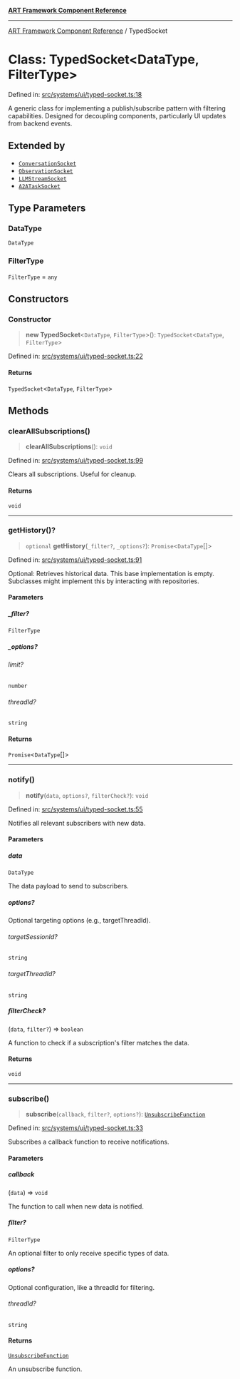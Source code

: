 [**ART Framework Component Reference**](../README.md)

***

[ART Framework Component Reference](../README.md) / TypedSocket

# Class: TypedSocket\<DataType, FilterType\>

Defined in: [src/systems/ui/typed-socket.ts:18](https://github.com/hashangit/ART/blob/1e49ae91e230443ba790ac800658233963b3d60c/src/systems/ui/typed-socket.ts#L18)

A generic class for implementing a publish/subscribe pattern with filtering capabilities.
Designed for decoupling components, particularly UI updates from backend events.

## Extended by

- [`ConversationSocket`](ConversationSocket.md)
- [`ObservationSocket`](ObservationSocket.md)
- [`LLMStreamSocket`](LLMStreamSocket.md)
- [`A2ATaskSocket`](A2ATaskSocket.md)

## Type Parameters

### DataType

`DataType`

### FilterType

`FilterType` = `any`

## Constructors

### Constructor

> **new TypedSocket**\<`DataType`, `FilterType`\>(): `TypedSocket`\<`DataType`, `FilterType`\>

Defined in: [src/systems/ui/typed-socket.ts:22](https://github.com/hashangit/ART/blob/1e49ae91e230443ba790ac800658233963b3d60c/src/systems/ui/typed-socket.ts#L22)

#### Returns

`TypedSocket`\<`DataType`, `FilterType`\>

## Methods

### clearAllSubscriptions()

> **clearAllSubscriptions**(): `void`

Defined in: [src/systems/ui/typed-socket.ts:99](https://github.com/hashangit/ART/blob/1e49ae91e230443ba790ac800658233963b3d60c/src/systems/ui/typed-socket.ts#L99)

Clears all subscriptions. Useful for cleanup.

#### Returns

`void`

***

### getHistory()?

> `optional` **getHistory**(`_filter?`, `_options?`): `Promise`\<`DataType`[]\>

Defined in: [src/systems/ui/typed-socket.ts:91](https://github.com/hashangit/ART/blob/1e49ae91e230443ba790ac800658233963b3d60c/src/systems/ui/typed-socket.ts#L91)

Optional: Retrieves historical data. This base implementation is empty.
Subclasses might implement this by interacting with repositories.

#### Parameters

##### \_filter?

`FilterType`

##### \_options?

###### limit?

`number`

###### threadId?

`string`

#### Returns

`Promise`\<`DataType`[]\>

***

### notify()

> **notify**(`data`, `options?`, `filterCheck?`): `void`

Defined in: [src/systems/ui/typed-socket.ts:55](https://github.com/hashangit/ART/blob/1e49ae91e230443ba790ac800658233963b3d60c/src/systems/ui/typed-socket.ts#L55)

Notifies all relevant subscribers with new data.

#### Parameters

##### data

`DataType`

The data payload to send to subscribers.

##### options?

Optional targeting options (e.g., targetThreadId).

###### targetSessionId?

`string`

###### targetThreadId?

`string`

##### filterCheck?

(`data`, `filter?`) => `boolean`

A function to check if a subscription's filter matches the data.

#### Returns

`void`

***

### subscribe()

> **subscribe**(`callback`, `filter?`, `options?`): [`UnsubscribeFunction`](../type-aliases/UnsubscribeFunction.md)

Defined in: [src/systems/ui/typed-socket.ts:33](https://github.com/hashangit/ART/blob/1e49ae91e230443ba790ac800658233963b3d60c/src/systems/ui/typed-socket.ts#L33)

Subscribes a callback function to receive notifications.

#### Parameters

##### callback

(`data`) => `void`

The function to call when new data is notified.

##### filter?

`FilterType`

An optional filter to only receive specific types of data.

##### options?

Optional configuration, like a threadId for filtering.

###### threadId?

`string`

#### Returns

[`UnsubscribeFunction`](../type-aliases/UnsubscribeFunction.md)

An unsubscribe function.
